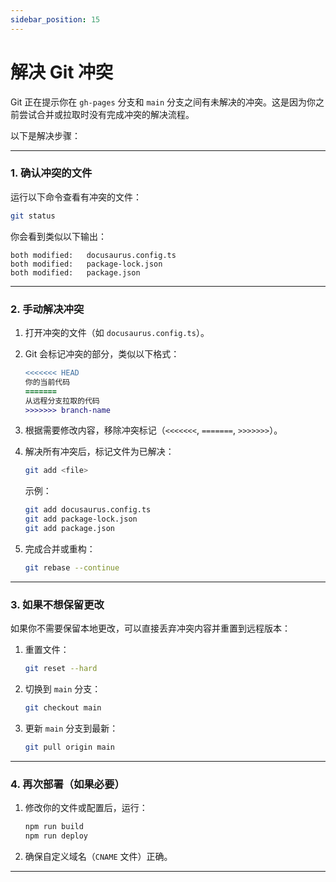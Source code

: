 ```yaml
---
sidebar_position: 15
---
```


# 解决 Git 冲突

Git 正在提示你在 `gh-pages` 分支和 `main` 分支之间有未解决的冲突。这是因为你之前尝试合并或拉取时没有完成冲突的解决流程。

以下是解决步骤：

---

### **1. 确认冲突的文件**
运行以下命令查看有冲突的文件：
```bash
git status
```

你会看到类似以下输出：
```
both modified:   docusaurus.config.ts
both modified:   package-lock.json
both modified:   package.json
```

---

### **2. 手动解决冲突**

1. 打开冲突的文件（如 `docusaurus.config.ts`）。
2. Git 会标记冲突的部分，类似以下格式：
   ```diff
   <<<<<<< HEAD
   你的当前代码
   =======
   从远程分支拉取的代码
   >>>>>>> branch-name
   ```
3. 根据需要修改内容，移除冲突标记（`<<<<<<<`, `=======`, `>>>>>>>`）。

4. 解决所有冲突后，标记文件为已解决：
   ```bash
   git add <file>
   ```

   示例：
   ```bash
   git add docusaurus.config.ts
   git add package-lock.json
   git add package.json
   ```

5. 完成合并或重构：
   ```bash
   git rebase --continue
   ```

---

### **3. 如果不想保留更改**
如果你不需要保留本地更改，可以直接丢弃冲突内容并重置到远程版本：

1. 重置文件：
   ```bash
   git reset --hard
   ```

2. 切换到 `main` 分支：
   ```bash
   git checkout main
   ```

3. 更新 `main` 分支到最新：
   ```bash
   git pull origin main
   ```

---

### **4. 再次部署（如果必要）**

1. 修改你的文件或配置后，运行：
   ```bash
   npm run build
   npm run deploy
   ```

2. 确保自定义域名（`CNAME` 文件）正确。

---

